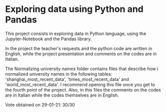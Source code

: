 # Exploring data using Python and Pandas
This project consists in exploring data in Python language, using the Jupyter-Notebook and the Pandas library.

In the project the teacher's requests and the python code are written in English, while the project presentation and comments on the codes are in Italian.

The Normalizing university names folder contains files that describe how i normalized university names in the following tables: 'shanghai_most_recent_data', 'times_most_recent_data' and 'world_most_recent_data'. I recommend opening this file once you get to the fourth point of the project. 
Also, in this files the comments on the codes are in Italian while the codes themselves are in English.

Vote obtained on 29-01-21: 30/30
